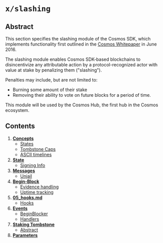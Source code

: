 <!--
order: 0
title: Slashing Overview
parent:
  title: "slashing"
-->

# `x/slashing`

## Abstract

This section specifies the slashing module of the Cosmos SDK, which implements functionality
first outlined in the [Cosmos Whitepaper](https://cosmos.network/about/whitepaper) in June 2016.

The slashing module enables Cosmos SDK-based blockchains to disincentivize any attributable action
by a protocol-recognized actor with value at stake by penalizing them ("slashing").

Penalties may include, but are not limited to:

- Burning some amount of their stake
- Removing their ability to vote on future blocks for a period of time.

This module will be used by the Cosmos Hub, the first hub in the Cosmos ecosystem.

## Contents

1. **[Concepts](01_concepts.md)**
   - [States](01_concepts.md#states)
   - [Tombstone Caps](01_concepts.md#tombstone-caps)
   - [ASCII timelines](01_concepts.md#ascii-timelines)
2. **[State](02_state.md)**
   - [Signing Info](02_state.md#signing-info)
3. **[Messages](03_messages.md)**
   - [Unjail](03_messages.md#unjail)
4. **[Begin-Block](04_begin_block.md)**
   - [Evidence handling](04_begin_block.md#evidence-handling)
   - [Uptime tracking](04_begin_block.md#uptime-tracking)
5. **[05_hooks.md](05_hooks.md)**
   - [Hooks](05_hooks.md#hooks)
6. **[Events](06_events.md)**
   - [BeginBlocker](06_events.md#beginblocker)
   - [Handlers](06_events.md#handlers)
7. **[Staking Tombstone](07_tombstone.md)**
   - [Abstract](07_tombstone.md#abstract)
8. **[Parameters](08_params.md)**
